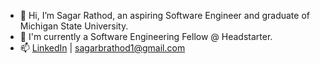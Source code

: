 - 👋 Hi, I’m Sagar Rathod, an aspiring Software Engineer and graduate of Michigan State University.
- 💼 I'm currently a Software Engineering Fellow @ Headstarter.
- 📫 [LinkedIn](https://www.linkedin.com/in/sagarbrathod/) | sagarbrathod1@gmail.com

<!---
sagarbrathod1/sagarbrathod1 is a ✨ special ✨ repository because its `README.md` (this file) appears on your GitHub profile.
You can click the Preview link to take a look at your changes.
--->
